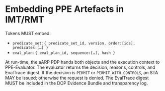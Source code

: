# Embedding PPE Artefacts in IMT/RMT

Tokens MUST embed:
- `predicate_set`: `{ predicate_set_id, version, order:[ids], predicates:[…] }`
- `eval_plan`: `{ eval_plan_id, sequence:[…], hash }`

At run-time, the aARP PDP hands both objects and the execution context to PPE-Evaluator. The evaluator returns the decision, reasons, controls, and EvalTrace digest. If the decision is `PERMIT` or `PERMIT_WITH_CONTROLS`, an STA MAY be issued; otherwise the request is denied. The EvalTrace digest MUST be included in the DOP Evidence Bundle and transparency log.
